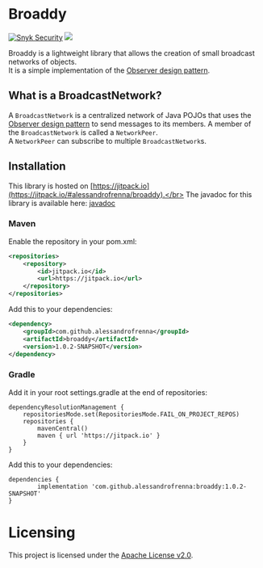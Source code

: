 # Broaddy
[![Snyk Security](https://github.com/alessandrofrenna/broaddy/actions/workflows/snyk-security.yml/badge.svg)](https://github.com/alessandrofrenna/broaddy/actions/workflows/snyk-security.yml) [![](https://jitpack.io/v/alessandrofrenna/broaddy.svg)](https://jitpack.io/#alessandrofrenna/broaddy)

Broaddy is a lightweight library that allows the creation of small broadcast networks of objects.</br>
It is a simple implementation of the [Observer design pattern](https://en.wikipedia.org/wiki/Observer_pattern).

## What is a BroadcastNetwork?
A `BroadcastNetwork` is a centralized network of Java POJOs that uses the [Observer design pattern](https://en.wikipedia.org/wiki/Observer_pattern) to send messages to its members.
A member of the `BroadcastNetwork` is called a `NetworkPeer`.</br>
A `NetworkPeer` can subscribe to multiple `BroadcastNetwork`s.

## Installation
This library is hosted on [https://jitpack.io](https://jitpack.io/#alessandrofrenna/broaddy).</br>
The javadoc for this library is available here: [javadoc](https://javadoc.jitpack.io/com/github/alessandrofrenna/broaddy/1.0.2-SNAPSHOT/javadoc/com/github/alessandrofrenna/broaddy/package-summary.html)

### Maven

Enable the repository in your pom.xml:
```xml
<repositories>
    <repository>
        <id>jitpack.io</id>
        <url>https://jitpack.io</url>
    </repository>
</repositories>
```

Add this to your dependencies:
```xml
<dependency>
    <groupId>com.github.alessandrofrenna</groupId>
    <artifactId>broaddy</artifactId>
    <version>1.0.2-SNAPSHOT</version>
</dependency>
```

### Gradle

Add it in your root settings.gradle at the end of repositories:
```
dependencyResolutionManagement {
    repositoriesMode.set(RepositoriesMode.FAIL_ON_PROJECT_REPOS)
    repositories {
        mavenCentral()
        maven { url 'https://jitpack.io' }
    }
}
```

Add this to your dependencies:
```
dependencies {
        implementation 'com.github.alessandrofrenna:broaddy:1.0.2-SNAPSHOT'
}
```


# Licensing
This project is licensed under the [Apache License v2.0](https://www.apache.org/licenses/LICENSE-2.0).